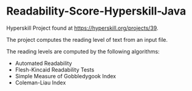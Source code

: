 # Readability-Score-Hyperskill-Java
Hyperskill Project found at https://hyperskill.org/projects/39.

The project computes the reading level of text from an input file.

The reading levels are computed by the following algorithms:
* Automated Readability
* Flesh-Kincaid Readability Tests
* Simple Measure of Gobbledygook Index
* Coleman-Liau Index
